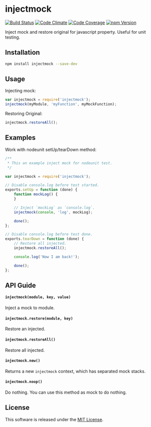 injectmock
==========

<!-- Badge Start -->
<a name="badges"></a>

[![Build Status][bd_travis_shield_url]][bd_travis_url]
[![Code Climate][bd_codeclimate_shield_url]][bd_codeclimate_url]
[![Code Coverage][bd_codeclimate_coverage_shield_url]][bd_codeclimate_url]
[![npm Version][bd_npm_shield_url]][bd_npm_url]

[bd_repo_url]: https://github.com/okunishinishi/node-injectmock
[bd_travis_url]: http://travis-ci.org/okunishinishi/node-injectmock
[bd_travis_shield_url]: http://img.shields.io/travis/okunishinishi/node-injectmock.svg?style=flat
[bd_license_url]: https://github.com/okunishinishi/node-injectmock/blob/master/LICENSE
[bd_codeclimate_url]: http://codeclimate.com/github/okunishinishi/node-injectmock
[bd_codeclimate_shield_url]: http://img.shields.io/codeclimate/github/okunishinishi/node-injectmock.svg?style=flat
[bd_codeclimate_coverage_shield_url]: http://img.shields.io/codeclimate/coverage/github/okunishinishi/node-injectmock.svg?style=flat
[bd_gemnasium_url]: https://gemnasium.com/okunishinishi/node-injectmock
[bd_gemnasium_shield_url]: https://gemnasium.com/okunishinishi/node-injectmock.svg
[bd_npm_url]: http://www.npmjs.org/package/injectmock
[bd_npm_shield_url]: http://img.shields.io/npm/v/injectmock.svg?style=flat

<!-- Badge End -->


<!-- Description Start -->
<a name="description"></a>

Inject mock and restore original for javascript property.  Useful for unit testing.

<!-- Description End -->




<!-- Sections Start -->
<a name="sections"></a>

<!-- Section from "docs/readme/01.Installation.md.hbs" Start -->

<a name="section-docs-readme-01-installation-md"></a>
Installation
-----

```bash
npm install injectmock --save-dev
```

<!-- Section from "docs/readme/01.Installation.md.hbs" End -->

<!-- Section from "docs/readme/02.Usage.md.hbs" Start -->

<a name="section-docs-readme-02-usage-md"></a>
Usage
----

Injecting mock:

```javascript
var injectmock = require('injectmock');
injectmock(myModule, 'myFunction', myMockFunction);
```

Restoring Original:

```javascript
injectmock.restoreAll();
```

<!-- Section from "docs/readme/02.Usage.md.hbs" End -->

<!-- Section from "docs/readme/03.Examples.md.hbs" Start -->

<a name="section-docs-readme-03-examples-md"></a>
Examples
-----

Work with nodeunit setUp/tearDown method:

```javascript
/**
 * This an example inject mock for nodeunit test.
 */

var injectmock = require('injectmock');

// Disable console.log before test started.
exports.setUp = function (done) {
    function mockLog() {
    }

    // Inject `mockLog` as `console.log`.
    injectmock(console, 'log', mockLog);

    done();
};

// Disable console.log before test done.
exports.tearDown = function (done) {
    // Restore all injected.
    injectmock.restoreAll();

    console.log('Now I am back!');

    done();
};

```

<!-- Section from "docs/readme/03.Examples.md.hbs" End -->

<!-- Section from "docs/readme/04.API.md.hbs" Start -->

<a name="section-docs-readme-04-a-p-i-md"></a>
API Guide
-----

#### `injectmock(module, key, value)`

Inject a mock to module.


#### `injectmock.restore(module, key)`

Restore an injected.


#### `injectmock.restoreAll()`

Restore all injected.


#### `injectmock.new()`

Returns a new `injectmock` context, which has separated mock stacks.


#### `injectmock.noop()`

Do nothing. You can use this method as mock to do nothing.

<!-- Section from "docs/readme/04.API.md.hbs" End -->


<!-- Sections Start -->


<!-- LICENSE Start -->
<a name="license"></a>

License
-------
This software is released under the [MIT License](https://github.com/okunishinishi/node-injectmock/blob/master/LICENSE).

<!-- LICENSE End -->


